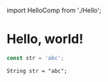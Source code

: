 import HelloComp from './Hello';

# Hello, world!

```js
const str = 'abc';

```

```
String str = "abc";

```


<HelloComp/>